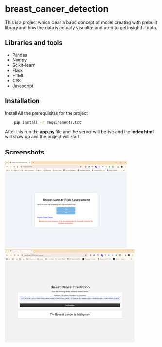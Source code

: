 # **breast_cancer_detection**

This is a project which clear a basic concept of model creating with prebuilt library and how the data is actually visualize and used to get insightful data.
## Libraries and tools
+ Pandas
+ Numpy
+ Scikit-learn
+ Flask
+ HTML
+ CSS
+ Javascript

## Installation

Install All the prerequisites for the project

```bash
    pip install -r requirements.txt
```
After this run the **app.py** file and the server will be live and the **index.html** will show up and the project will start
    
## Screenshots

![App Screenshot](https://github.com/xEMPERORx/breast_cancer_detection/blob/main/Proto.jpg)
![App Screenshot](https://github.com/xEMPERORx/breast_cancer_detection/blob/main/proto2.jpg)
